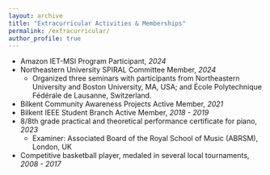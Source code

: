 ```yaml
---
layout: archive
title: "Extracurricular Activities & Memberships"
permalink: /extracurricular/
author_profile: true
---
```



* Amazon IET-MSI Program Participant, *2024*
* Northeastern University SPIRAL Committee Member, *2024*
    * Organized three seminars with participants from Northeastern University and Boston University, MA, USA; and École Polytechnique Fédérale de Lausanne, Switzerland.
* Bilkent Community Awareness Projects Active Member, *2021*
* Bilkent IEEE Student Branch Active Member, *2018 - 2019*
* 8/8th grade practical and theoretical performance certificate for piano, *2023*
    * Examiner: Associated Board of the Royal School of Music (ABRSM), London, UK
* Competitive basketball player, medaled in several local tournaments, *2008 - 2017*